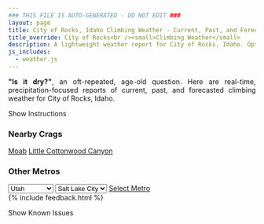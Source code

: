 ```yaml
---
### THIS FILE IS AUTO-GENERATED - DO NOT EDIT ###
layout: page
title: City of Rocks, Idaho Climbing Weather - Current, Past, and Forecasted Report
title_override: City of Rocks<br /><small>Climbing Weather</small>
description: A lightweight weather report for City of Rocks, Idaho. Optimized for slow internet connections.
js_includes:
  - weather.js
---
```


<section class="measure center lh-copy f5-ns f6 ph2 mv4" style="text-align: justify;">
<strong>"Is it dry?"</strong>, an oft-repeated, age-old question. Here are real-time,
precipitation-focused reports of current, past, and forecasted climbing weather for City of Rocks, Idaho.
</section>

<p id="settings-toggle" class="mw5 b center tc hover-light-red black-70 pointer">Show Instructions</p>
<section id="settings" class="overflow-hidden" style="display:none;">
    <div class="mv2 ph2 center">
        <div class="fn f6 tc pv2">
            <p class="measure lh-copy center"><strong>Show/hide hourly forecasts</strong> by clicking the desired day.</p>
            <hr class="mw5 p0 mv2 o-60 b0 bt b--light-red light-red bg-light-red">
            <p class="measure lh-copy center"><strong>Current and Past conditions</strong> are measured by the nearest weather station. <strong>Forecast conditions</strong> are calculated and polled separately.</p>
            <hr class="mw5 p0 mv2 o-60 b0 bt b--light-red light-red bg-light-red">
            <p class="measure lh-copy center"><strong>Having issues?</strong> Try <a id="clear-cache" class="no-underline relative fancy-link light-red hover-light-red" href="#">clearing the local cache</a>.</p>
            <hr class="mw5 p0 mv2 o-60 b0 bt b--light-red light-red bg-light-red">
            <p class="measure lh-copy center">Weather data sourced from <a class="no-underline fancy-link relative light-red" target="_blank" href="https://www.weather.gov/documentation/services-web-api">weather.gov</a>.</p>
        </div>
    </div>
</section>
<section id="weather" data-crag="city-of-rocks-idaho" class="mv4-ns mv3 ph2 center"></section>
<section id="nearby" class="tc lh-copy">
  <h3>Nearby Crags</h3>
<a class="nowrap no-underline fancy-link relative light-red mh3" href="/crags/moab-utah-weather.html">Moab</a>
<a class="nowrap no-underline fancy-link relative light-red mh3" href="/crags/little-cottonwood-canyon-utah-weather.html">Little Cottonwood Canyon</a>
</section>
<section id="nearby" class="tc lh-copy">
  <h3>Other Metros</h3>
  <select class="ma1 bg-near-white pa2" id="stateSel">
    <option value="Texas">Texas</option>
    <option value="Washington">Washington</option>
    <option value="Colorado">Colorado</option>
    <option value="Tennessee">Tennessee</option>
    <option value="Utah" selected>Utah</option>
    <option value="California">California</option>
  </select>
  <select class="ma1 bg-near-white pa2" id="citySel">
    <option value="Salt Lake City" selected>Salt Lake City</option>
  </select>
  <a id="selectMetro" class="f6 link dim ph3 pv2 ma1 dib white bg-light-red" href="/crags/salt-lake-city-utah-weather.html">Select Metro</a>
  <script>
    var states = [];
    states["Texas"] = "Austin"
    states["Washington"] = "Seattle"
    states["Colorado"] = "Denver"
    states["Tennessee"] = "Nashville"
    states["Utah"] = "Salt Lake City"
    states["California"] = "San Francisco|Los Angeles"
  </script>
</section>
{% include feedback.html %}
<p id="issues-toggle" class="mw5 b center tc hover-light-red black-70 pointer">Show Known Issues</p>
<section id="issues" class="overflow-hidden tc f6">
</section>

<script>
  var weekly_PIH_50_16 = false
  var hourly_PIH_50_16 = {"@context":["https://geojson.org/geojson-ld/geojson-context.jsonld",{"@version":"1.1","wx":"https://api.weather.gov/ontology#","geo":"http://www.opengis.net/ont/geosparql#","unit":"http://codes.wmo.int/common/unit/","@vocab":"https://api.weather.gov/ontology#"}],"type":"Feature","geometry":{"type":"Polygon","coordinates":[[[-113.9695243,42.0555073],[-113.96543340000001,42.033934800000004],[-113.93643670000002,42.036965],[-113.94052150000002,42.0585378],[-113.9695243,42.0555073]]]},"properties":{"updated":"2022-12-22T08:52:16+00:00","units":"us","forecastGenerator":"HourlyForecastGenerator","generatedAt":"2022-12-22T17:45:47+00:00","updateTime":"2022-12-22T08:52:16+00:00","validTimes":"2022-12-22T02:00:00+00:00/P7DT23H","elevation":{"unitCode":"wmoUnit:m","value":1520.952},"periods":[{"number":1,"name":"","startTime":"2022-12-22T10:00:00-07:00","endTime":"2022-12-22T11:00:00-07:00","isDaytime":true,"temperature":10,"temperatureUnit":"F","temperatureTrend":null,"windSpeed":"3 mph","windDirection":"NNE","icon":"https://api.weather.gov/icons/land/day/cold?size=small","shortForecast":"Partly Sunny","detailedForecast":""},{"number":2,"name":"","startTime":"2022-12-22T11:00:00-07:00","endTime":"2022-12-22T12:00:00-07:00","isDaytime":true,"temperature":12,"temperatureUnit":"F","temperatureTrend":null,"windSpeed":"5 mph","windDirection":"NNE","icon":"https://api.weather.gov/icons/land/day/bkn?size=small","shortForecast":"Partly Sunny","detailedForecast":""},{"number":3,"name":"","startTime":"2022-12-22T12:00:00-07:00","endTime":"2022-12-22T13:00:00-07:00","isDaytime":true,"temperature":15,"temperatureUnit":"F","temperatureTrend":null,"windSpeed":"5 mph","windDirection":"NE","icon":"https://api.weather.gov/icons/land/day/bkn?size=small","shortForecast":"Partly Sunny","detailedForecast":""},{"number":4,"name":"","startTime":"2022-12-22T13:00:00-07:00","endTime":"2022-12-22T14:00:00-07:00","isDaytime":true,"temperature":18,"temperatureUnit":"F","temperatureTrend":null,"windSpeed":"5 mph","windDirection":"ENE","icon":"https://api.weather.gov/icons/land/day/bkn?size=small","shortForecast":"Partly Sunny","detailedForecast":""},{"number":5,"name":"","startTime":"2022-12-22T14:00:00-07:00","endTime":"2022-12-22T15:00:00-07:00","isDaytime":true,"temperature":18,"temperatureUnit":"F","temperatureTrend":null,"windSpeed":"6 mph","windDirection":"NE","icon":"https://api.weather.gov/icons/land/day/bkn?size=small","shortForecast":"Partly Sunny","detailedForecast":""},{"number":6,"name":"","startTime":"2022-12-22T15:00:00-07:00","endTime":"2022-12-22T16:00:00-07:00","isDaytime":true,"temperature":20,"temperatureUnit":"F","temperatureTrend":null,"windSpeed":"6 mph","windDirection":"NE","icon":"https://api.weather.gov/icons/land/day/bkn?size=small","shortForecast":"Partly Sunny","detailedForecast":""},{"number":7,"name":"","startTime":"2022-12-22T16:00:00-07:00","endTime":"2022-12-22T17:00:00-07:00","isDaytime":true,"temperature":18,"temperatureUnit":"F","temperatureTrend":null,"windSpeed":"6 mph","windDirection":"ENE","icon":"https://api.weather.gov/icons/land/day/bkn?size=small","shortForecast":"Partly Sunny","detailedForecast":""},{"number":8,"name":"","startTime":"2022-12-22T17:00:00-07:00","endTime":"2022-12-22T18:00:00-07:00","isDaytime":true,"temperature":17,"temperatureUnit":"F","temperatureTrend":null,"windSpeed":"6 mph","windDirection":"N","icon":"https://api.weather.gov/icons/land/day/bkn?size=small","shortForecast":"Mostly Cloudy","detailedForecast":""},{"number":9,"name":"","startTime":"2022-12-22T18:00:00-07:00","endTime":"2022-12-22T19:00:00-07:00","isDaytime":false,"temperature":15,"temperatureUnit":"F","temperatureTrend":null,"windSpeed":"5 mph","windDirection":"SE","icon":"https://api.weather.gov/icons/land/night/bkn?size=small","shortForecast":"Mostly Cloudy","detailedForecast":""},{"number":10,"name":"","startTime":"2022-12-22T19:00:00-07:00","endTime":"2022-12-22T20:00:00-07:00","isDaytime":false,"temperature":14,"temperatureUnit":"F","temperatureTrend":null,"windSpeed":"6 mph","windDirection":"S","icon":"https://api.weather.gov/icons/land/night/bkn?size=small","shortForecast":"Mostly Cloudy","detailedForecast":""},{"number":11,"name":"","startTime":"2022-12-22T20:00:00-07:00","endTime":"2022-12-22T21:00:00-07:00","isDaytime":false,"temperature":14,"temperatureUnit":"F","temperatureTrend":null,"windSpeed":"6 mph","windDirection":"S","icon":"https://api.weather.gov/icons/land/night/bkn?size=small","shortForecast":"Mostly Cloudy","detailedForecast":""},{"number":12,"name":"","startTime":"2022-12-22T21:00:00-07:00","endTime":"2022-12-22T22:00:00-07:00","isDaytime":false,"temperature":15,"temperatureUnit":"F","temperatureTrend":null,"windSpeed":"6 mph","windDirection":"S","icon":"https://api.weather.gov/icons/land/night/bkn?size=small","shortForecast":"Mostly Cloudy","detailedForecast":""},{"number":13,"name":"","startTime":"2022-12-22T22:00:00-07:00","endTime":"2022-12-22T23:00:00-07:00","isDaytime":false,"temperature":16,"temperatureUnit":"F","temperatureTrend":null,"windSpeed":"6 mph","windDirection":"SSW","icon":"https://api.weather.gov/icons/land/night/ovc?size=small","shortForecast":"Cloudy","detailedForecast":""},{"number":14,"name":"","startTime":"2022-12-22T23:00:00-07:00","endTime":"2022-12-23T00:00:00-07:00","isDaytime":false,"temperature":16,"temperatureUnit":"F","temperatureTrend":null,"windSpeed":"6 mph","windDirection":"S","icon":"https://api.weather.gov/icons/land/night/snow,30?size=small","shortForecast":"Chance Snow Showers","detailedForecast":""},{"number":15,"name":"","startTime":"2022-12-23T00:00:00-07:00","endTime":"2022-12-23T01:00:00-07:00","isDaytime":false,"temperature":15,"temperatureUnit":"F","temperatureTrend":null,"windSpeed":"6 mph","windDirection":"SSW","icon":"https://api.weather.gov/icons/land/night/snow,30?size=small","shortForecast":"Chance Snow Showers","detailedForecast":""},{"number":16,"name":"","startTime":"2022-12-23T01:00:00-07:00","endTime":"2022-12-23T02:00:00-07:00","isDaytime":false,"temperature":16,"temperatureUnit":"F","temperatureTrend":null,"windSpeed":"6 mph","windDirection":"SSW","icon":"https://api.weather.gov/icons/land/night/snow?size=small","shortForecast":"Chance Snow Showers","detailedForecast":""},{"number":17,"name":"","startTime":"2022-12-23T02:00:00-07:00","endTime":"2022-12-23T03:00:00-07:00","isDaytime":false,"temperature":17,"temperatureUnit":"F","temperatureTrend":null,"windSpeed":"6 mph","windDirection":"SSW","icon":"https://api.weather.gov/icons/land/night/snow?size=small","shortForecast":"Chance Snow Showers","detailedForecast":""},{"number":18,"name":"","startTime":"2022-12-23T03:00:00-07:00","endTime":"2022-12-23T04:00:00-07:00","isDaytime":false,"temperature":17,"temperatureUnit":"F","temperatureTrend":null,"windSpeed":"6 mph","windDirection":"SSW","icon":"https://api.weather.gov/icons/land/night/snow?size=small","shortForecast":"Chance Snow Showers","detailedForecast":""},{"number":19,"name":"","startTime":"2022-12-23T04:00:00-07:00","endTime":"2022-12-23T05:00:00-07:00","isDaytime":false,"temperature":17,"temperatureUnit":"F","temperatureTrend":null,"windSpeed":"6 mph","windDirection":"SSW","icon":"https://api.weather.gov/icons/land/night/snow?size=small","shortForecast":"Chance Snow Showers","detailedForecast":""},{"number":20,"name":"","startTime":"2022-12-23T05:00:00-07:00","endTime":"2022-12-23T06:00:00-07:00","isDaytime":false,"temperature":18,"temperatureUnit":"F","temperatureTrend":null,"windSpeed":"6 mph","windDirection":"S","icon":"https://api.weather.gov/icons/land/night/snow?size=small","shortForecast":"Chance Snow Showers","detailedForecast":""},{"number":21,"name":"","startTime":"2022-12-23T06:00:00-07:00","endTime":"2022-12-23T07:00:00-07:00","isDaytime":true,"temperature":17,"temperatureUnit":"F","temperatureTrend":null,"windSpeed":"6 mph","windDirection":"S","icon":"https://api.weather.gov/icons/land/day/snow?size=small","shortForecast":"Chance Snow Showers","detailedForecast":""},{"number":22,"name":"","startTime":"2022-12-23T07:00:00-07:00","endTime":"2022-12-23T08:00:00-07:00","isDaytime":true,"temperature":17,"temperatureUnit":"F","temperatureTrend":null,"windSpeed":"6 mph","windDirection":"S","icon":"https://api.weather.gov/icons/land/day/snow?size=small","shortForecast":"Chance Snow Showers","detailedForecast":""},{"number":23,"name":"","startTime":"2022-12-23T08:00:00-07:00","endTime":"2022-12-23T09:00:00-07:00","isDaytime":true,"temperature":19,"temperatureUnit":"F","temperatureTrend":null,"windSpeed":"6 mph","windDirection":"S","icon":"https://api.weather.gov/icons/land/day/snow?size=small","shortForecast":"Chance Snow Showers","detailedForecast":""},{"number":24,"name":"","startTime":"2022-12-23T09:00:00-07:00","endTime":"2022-12-23T10:00:00-07:00","isDaytime":true,"temperature":21,"temperatureUnit":"F","temperatureTrend":null,"windSpeed":"6 mph","windDirection":"S","icon":"https://api.weather.gov/icons/land/day/snow?size=small","shortForecast":"Chance Snow Showers","detailedForecast":""},{"number":25,"name":"","startTime":"2022-12-23T10:00:00-07:00","endTime":"2022-12-23T11:00:00-07:00","isDaytime":true,"temperature":25,"temperatureUnit":"F","temperatureTrend":null,"windSpeed":"7 mph","windDirection":"S","icon":"https://api.weather.gov/icons/land/day/snow?size=small","shortForecast":"Chance Snow Showers","detailedForecast":""},{"number":26,"name":"","startTime":"2022-12-23T11:00:00-07:00","endTime":"2022-12-23T12:00:00-07:00","isDaytime":true,"temperature":29,"temperatureUnit":"F","temperatureTrend":null,"windSpeed":"7 mph","windDirection":"S","icon":"https://api.weather.gov/icons/land/day/snow?size=small","shortForecast":"Chance Snow Showers","detailedForecast":""},{"number":27,"name":"","startTime":"2022-12-23T12:00:00-07:00","endTime":"2022-12-23T13:00:00-07:00","isDaytime":true,"temperature":32,"temperatureUnit":"F","temperatureTrend":null,"windSpeed":"7 mph","windDirection":"S","icon":"https://api.weather.gov/icons/land/day/snow?size=small","shortForecast":"Chance Snow Showers","detailedForecast":""},{"number":28,"name":"","startTime":"2022-12-23T13:00:00-07:00","endTime":"2022-12-23T14:00:00-07:00","isDaytime":true,"temperature":35,"temperatureUnit":"F","temperatureTrend":null,"windSpeed":"7 mph","windDirection":"S","icon":"https://api.weather.gov/icons/land/day/snow?size=small","shortForecast":"Chance Snow Showers","detailedForecast":""},{"number":29,"name":"","startTime":"2022-12-23T14:00:00-07:00","endTime":"2022-12-23T15:00:00-07:00","isDaytime":true,"temperature":36,"temperatureUnit":"F","temperatureTrend":null,"windSpeed":"7 mph","windDirection":"SSW","icon":"https://api.weather.gov/icons/land/day/snow?size=small","shortForecast":"Chance Snow Showers","detailedForecast":""},{"number":30,"name":"","startTime":"2022-12-23T15:00:00-07:00","endTime":"2022-12-23T16:00:00-07:00","isDaytime":true,"temperature":36,"temperatureUnit":"F","temperatureTrend":null,"windSpeed":"7 mph","windDirection":"SSW","icon":"https://api.weather.gov/icons/land/day/snow?size=small","shortForecast":"Chance Snow Showers","detailedForecast":""},{"number":31,"name":"","startTime":"2022-12-23T16:00:00-07:00","endTime":"2022-12-23T17:00:00-07:00","isDaytime":true,"temperature":35,"temperatureUnit":"F","temperatureTrend":null,"windSpeed":"7 mph","windDirection":"SSW","icon":"https://api.weather.gov/icons/land/day/snow?size=small","shortForecast":"Chance Snow Showers","detailedForecast":""},{"number":32,"name":"","startTime":"2022-12-23T17:00:00-07:00","endTime":"2022-12-23T18:00:00-07:00","isDaytime":true,"temperature":34,"temperatureUnit":"F","temperatureTrend":null,"windSpeed":"7 mph","windDirection":"SSW","icon":"https://api.weather.gov/icons/land/day/snow?size=small","shortForecast":"Slight Chance Snow Showers","detailedForecast":""},{"number":33,"name":"","startTime":"2022-12-23T18:00:00-07:00","endTime":"2022-12-23T19:00:00-07:00","isDaytime":false,"temperature":33,"temperatureUnit":"F","temperatureTrend":null,"windSpeed":"7 mph","windDirection":"SSW","icon":"https://api.weather.gov/icons/land/night/snow?size=small","shortForecast":"Slight Chance Snow Showers","detailedForecast":""},{"number":34,"name":"","startTime":"2022-12-23T19:00:00-07:00","endTime":"2022-12-23T20:00:00-07:00","isDaytime":false,"temperature":32,"temperatureUnit":"F","temperatureTrend":null,"windSpeed":"7 mph","windDirection":"SSW","icon":"https://api.weather.gov/icons/land/night/snow?size=small","shortForecast":"Slight Chance Snow Showers","detailedForecast":""},{"number":35,"name":"","startTime":"2022-12-23T20:00:00-07:00","endTime":"2022-12-23T21:00:00-07:00","isDaytime":false,"temperature":31,"temperatureUnit":"F","temperatureTrend":null,"windSpeed":"6 mph","windDirection":"SSW","icon":"https://api.weather.gov/icons/land/night/snow?size=small","shortForecast":"Slight Chance Snow Showers","detailedForecast":""},{"number":36,"name":"","startTime":"2022-12-23T21:00:00-07:00","endTime":"2022-12-23T22:00:00-07:00","isDaytime":false,"temperature":30,"temperatureUnit":"F","temperatureTrend":null,"windSpeed":"6 mph","windDirection":"SSW","icon":"https://api.weather.gov/icons/land/night/snow?size=small","shortForecast":"Slight Chance Snow Showers","detailedForecast":""},{"number":37,"name":"","startTime":"2022-12-23T22:00:00-07:00","endTime":"2022-12-23T23:00:00-07:00","isDaytime":false,"temperature":30,"temperatureUnit":"F","temperatureTrend":null,"windSpeed":"6 mph","windDirection":"SSW","icon":"https://api.weather.gov/icons/land/night/snow?size=small","shortForecast":"Slight Chance Snow Showers","detailedForecast":""},{"number":38,"name":"","startTime":"2022-12-23T23:00:00-07:00","endTime":"2022-12-24T00:00:00-07:00","isDaytime":false,"temperature":30,"temperatureUnit":"F","temperatureTrend":null,"windSpeed":"6 mph","windDirection":"SW","icon":"https://api.weather.gov/icons/land/night/ovc?size=small","shortForecast":"Cloudy","detailedForecast":""},{"number":39,"name":"","startTime":"2022-12-24T00:00:00-07:00","endTime":"2022-12-24T01:00:00-07:00","isDaytime":false,"temperature":30,"temperatureUnit":"F","temperatureTrend":null,"windSpeed":"6 mph","windDirection":"SW","icon":"https://api.weather.gov/icons/land/night/ovc?size=small","shortForecast":"Cloudy","detailedForecast":""},{"number":40,"name":"","startTime":"2022-12-24T01:00:00-07:00","endTime":"2022-12-24T02:00:00-07:00","isDaytime":false,"temperature":30,"temperatureUnit":"F","temperatureTrend":null,"windSpeed":"6 mph","windDirection":"SW","icon":"https://api.weather.gov/icons/land/night/ovc?size=small","shortForecast":"Cloudy","detailedForecast":""},{"number":41,"name":"","startTime":"2022-12-24T02:00:00-07:00","endTime":"2022-12-24T03:00:00-07:00","isDaytime":false,"temperature":30,"temperatureUnit":"F","temperatureTrend":null,"windSpeed":"6 mph","windDirection":"SW","icon":"https://api.weather.gov/icons/land/night/bkn?size=small","shortForecast":"Mostly Cloudy","detailedForecast":""},{"number":42,"name":"","startTime":"2022-12-24T03:00:00-07:00","endTime":"2022-12-24T04:00:00-07:00","isDaytime":false,"temperature":30,"temperatureUnit":"F","temperatureTrend":null,"windSpeed":"6 mph","windDirection":"SW","icon":"https://api.weather.gov/icons/land/night/bkn?size=small","shortForecast":"Mostly Cloudy","detailedForecast":""},{"number":43,"name":"","startTime":"2022-12-24T04:00:00-07:00","endTime":"2022-12-24T05:00:00-07:00","isDaytime":false,"temperature":30,"temperatureUnit":"F","temperatureTrend":null,"windSpeed":"6 mph","windDirection":"SW","icon":"https://api.weather.gov/icons/land/night/bkn?size=small","shortForecast":"Mostly Cloudy","detailedForecast":""},{"number":44,"name":"","startTime":"2022-12-24T05:00:00-07:00","endTime":"2022-12-24T06:00:00-07:00","isDaytime":false,"temperature":30,"temperatureUnit":"F","temperatureTrend":null,"windSpeed":"5 mph","windDirection":"SW","icon":"https://api.weather.gov/icons/land/night/bkn?size=small","shortForecast":"Mostly Cloudy","detailedForecast":""},{"number":45,"name":"","startTime":"2022-12-24T06:00:00-07:00","endTime":"2022-12-24T07:00:00-07:00","isDaytime":true,"temperature":29,"temperatureUnit":"F","temperatureTrend":null,"windSpeed":"5 mph","windDirection":"SW","icon":"https://api.weather.gov/icons/land/day/bkn?size=small","shortForecast":"Mostly Cloudy","detailedForecast":""},{"number":46,"name":"","startTime":"2022-12-24T07:00:00-07:00","endTime":"2022-12-24T08:00:00-07:00","isDaytime":true,"temperature":29,"temperatureUnit":"F","temperatureTrend":null,"windSpeed":"5 mph","windDirection":"SW","icon":"https://api.weather.gov/icons/land/day/bkn?size=small","shortForecast":"Mostly Cloudy","detailedForecast":""},{"number":47,"name":"","startTime":"2022-12-24T08:00:00-07:00","endTime":"2022-12-24T09:00:00-07:00","isDaytime":true,"temperature":29,"temperatureUnit":"F","temperatureTrend":null,"windSpeed":"5 mph","windDirection":"SW","icon":"https://api.weather.gov/icons/land/day/bkn?size=small","shortForecast":"Mostly Cloudy","detailedForecast":""},{"number":48,"name":"","startTime":"2022-12-24T09:00:00-07:00","endTime":"2022-12-24T10:00:00-07:00","isDaytime":true,"temperature":31,"temperatureUnit":"F","temperatureTrend":null,"windSpeed":"5 mph","windDirection":"SW","icon":"https://api.weather.gov/icons/land/day/bkn?size=small","shortForecast":"Mostly Cloudy","detailedForecast":""},{"number":49,"name":"","startTime":"2022-12-24T10:00:00-07:00","endTime":"2022-12-24T11:00:00-07:00","isDaytime":true,"temperature":34,"temperatureUnit":"F","temperatureTrend":null,"windSpeed":"5 mph","windDirection":"SW","icon":"https://api.weather.gov/icons/land/day/bkn?size=small","shortForecast":"Mostly Cloudy","detailedForecast":""},{"number":50,"name":"","startTime":"2022-12-24T11:00:00-07:00","endTime":"2022-12-24T12:00:00-07:00","isDaytime":true,"temperature":37,"temperatureUnit":"F","temperatureTrend":null,"windSpeed":"6 mph","windDirection":"SSW","icon":"https://api.weather.gov/icons/land/day/bkn?size=small","shortForecast":"Mostly Cloudy","detailedForecast":""},{"number":51,"name":"","startTime":"2022-12-24T12:00:00-07:00","endTime":"2022-12-24T13:00:00-07:00","isDaytime":true,"temperature":39,"temperatureUnit":"F","temperatureTrend":null,"windSpeed":"6 mph","windDirection":"SSW","icon":"https://api.weather.gov/icons/land/day/bkn?size=small","shortForecast":"Mostly Cloudy","detailedForecast":""},{"number":52,"name":"","startTime":"2022-12-24T13:00:00-07:00","endTime":"2022-12-24T14:00:00-07:00","isDaytime":true,"temperature":40,"temperatureUnit":"F","temperatureTrend":null,"windSpeed":"6 mph","windDirection":"SSW","icon":"https://api.weather.gov/icons/land/day/bkn?size=small","shortForecast":"Mostly Cloudy","detailedForecast":""},{"number":53,"name":"","startTime":"2022-12-24T14:00:00-07:00","endTime":"2022-12-24T15:00:00-07:00","isDaytime":true,"temperature":40,"temperatureUnit":"F","temperatureTrend":null,"windSpeed":"7 mph","windDirection":"WSW","icon":"https://api.weather.gov/icons/land/day/bkn?size=small","shortForecast":"Mostly Cloudy","detailedForecast":""},{"number":54,"name":"","startTime":"2022-12-24T15:00:00-07:00","endTime":"2022-12-24T16:00:00-07:00","isDaytime":true,"temperature":40,"temperatureUnit":"F","temperatureTrend":null,"windSpeed":"7 mph","windDirection":"WSW","icon":"https://api.weather.gov/icons/land/day/bkn?size=small","shortForecast":"Mostly Cloudy","detailedForecast":""},{"number":55,"name":"","startTime":"2022-12-24T16:00:00-07:00","endTime":"2022-12-24T17:00:00-07:00","isDaytime":true,"temperature":39,"temperatureUnit":"F","temperatureTrend":null,"windSpeed":"7 mph","windDirection":"WSW","icon":"https://api.weather.gov/icons/land/day/bkn?size=small","shortForecast":"Mostly Cloudy","detailedForecast":""},{"number":56,"name":"","startTime":"2022-12-24T17:00:00-07:00","endTime":"2022-12-24T18:00:00-07:00","isDaytime":true,"temperature":37,"temperatureUnit":"F","temperatureTrend":null,"windSpeed":"6 mph","windDirection":"SSW","icon":"https://api.weather.gov/icons/land/day/bkn?size=small","shortForecast":"Mostly Cloudy","detailedForecast":""},{"number":57,"name":"","startTime":"2022-12-24T18:00:00-07:00","endTime":"2022-12-24T19:00:00-07:00","isDaytime":false,"temperature":35,"temperatureUnit":"F","temperatureTrend":null,"windSpeed":"6 mph","windDirection":"SSW","icon":"https://api.weather.gov/icons/land/night/bkn?size=small","shortForecast":"Mostly Cloudy","detailedForecast":""},{"number":58,"name":"","startTime":"2022-12-24T19:00:00-07:00","endTime":"2022-12-24T20:00:00-07:00","isDaytime":false,"temperature":34,"temperatureUnit":"F","temperatureTrend":null,"windSpeed":"6 mph","windDirection":"SSW","icon":"https://api.weather.gov/icons/land/night/bkn?size=small","shortForecast":"Mostly Cloudy","detailedForecast":""},{"number":59,"name":"","startTime":"2022-12-24T20:00:00-07:00","endTime":"2022-12-24T21:00:00-07:00","isDaytime":false,"temperature":32,"temperatureUnit":"F","temperatureTrend":null,"windSpeed":"6 mph","windDirection":"S","icon":"https://api.weather.gov/icons/land/night/bkn?size=small","shortForecast":"Mostly Cloudy","detailedForecast":""},{"number":60,"name":"","startTime":"2022-12-24T21:00:00-07:00","endTime":"2022-12-24T22:00:00-07:00","isDaytime":false,"temperature":31,"temperatureUnit":"F","temperatureTrend":null,"windSpeed":"6 mph","windDirection":"S","icon":"https://api.weather.gov/icons/land/night/bkn?size=small","shortForecast":"Mostly Cloudy","detailedForecast":""},{"number":61,"name":"","startTime":"2022-12-24T22:00:00-07:00","endTime":"2022-12-24T23:00:00-07:00","isDaytime":false,"temperature":30,"temperatureUnit":"F","temperatureTrend":null,"windSpeed":"6 mph","windDirection":"S","icon":"https://api.weather.gov/icons/land/night/bkn?size=small","shortForecast":"Mostly Cloudy","detailedForecast":""},{"number":62,"name":"","startTime":"2022-12-24T23:00:00-07:00","endTime":"2022-12-25T00:00:00-07:00","isDaytime":false,"temperature":30,"temperatureUnit":"F","temperatureTrend":null,"windSpeed":"6 mph","windDirection":"SSW","icon":"https://api.weather.gov/icons/land/night/bkn?size=small","shortForecast":"Mostly Cloudy","detailedForecast":""},{"number":63,"name":"","startTime":"2022-12-25T00:00:00-07:00","endTime":"2022-12-25T01:00:00-07:00","isDaytime":false,"temperature":30,"temperatureUnit":"F","temperatureTrend":null,"windSpeed":"6 mph","windDirection":"SSW","icon":"https://api.weather.gov/icons/land/night/bkn?size=small","shortForecast":"Mostly Cloudy","detailedForecast":""},{"number":64,"name":"","startTime":"2022-12-25T01:00:00-07:00","endTime":"2022-12-25T02:00:00-07:00","isDaytime":false,"temperature":30,"temperatureUnit":"F","temperatureTrend":null,"windSpeed":"6 mph","windDirection":"SSW","icon":"https://api.weather.gov/icons/land/night/bkn?size=small","shortForecast":"Mostly Cloudy","detailedForecast":""},{"number":65,"name":"","startTime":"2022-12-25T02:00:00-07:00","endTime":"2022-12-25T03:00:00-07:00","isDaytime":false,"temperature":30,"temperatureUnit":"F","temperatureTrend":null,"windSpeed":"6 mph","windDirection":"SSW","icon":"https://api.weather.gov/icons/land/night/bkn?size=small","shortForecast":"Mostly Cloudy","detailedForecast":""},{"number":66,"name":"","startTime":"2022-12-25T03:00:00-07:00","endTime":"2022-12-25T04:00:00-07:00","isDaytime":false,"temperature":30,"temperatureUnit":"F","temperatureTrend":null,"windSpeed":"6 mph","windDirection":"SSW","icon":"https://api.weather.gov/icons/land/night/bkn?size=small","shortForecast":"Mostly Cloudy","detailedForecast":""},{"number":67,"name":"","startTime":"2022-12-25T04:00:00-07:00","endTime":"2022-12-25T05:00:00-07:00","isDaytime":false,"temperature":29,"temperatureUnit":"F","temperatureTrend":null,"windSpeed":"6 mph","windDirection":"SSW","icon":"https://api.weather.gov/icons/land/night/bkn?size=small","shortForecast":"Mostly Cloudy","detailedForecast":""},{"number":68,"name":"","startTime":"2022-12-25T05:00:00-07:00","endTime":"2022-12-25T06:00:00-07:00","isDaytime":false,"temperature":29,"temperatureUnit":"F","temperatureTrend":null,"windSpeed":"6 mph","windDirection":"SSW","icon":"https://api.weather.gov/icons/land/night/bkn?size=small","shortForecast":"Mostly Cloudy","detailedForecast":""},{"number":69,"name":"","startTime":"2022-12-25T06:00:00-07:00","endTime":"2022-12-25T07:00:00-07:00","isDaytime":true,"temperature":29,"temperatureUnit":"F","temperatureTrend":null,"windSpeed":"6 mph","windDirection":"SSW","icon":"https://api.weather.gov/icons/land/day/bkn?size=small","shortForecast":"Mostly Cloudy","detailedForecast":""},{"number":70,"name":"","startTime":"2022-12-25T07:00:00-07:00","endTime":"2022-12-25T08:00:00-07:00","isDaytime":true,"temperature":29,"temperatureUnit":"F","temperatureTrend":null,"windSpeed":"6 mph","windDirection":"SSW","icon":"https://api.weather.gov/icons/land/day/bkn?size=small","shortForecast":"Mostly Cloudy","detailedForecast":""},{"number":71,"name":"","startTime":"2022-12-25T08:00:00-07:00","endTime":"2022-12-25T09:00:00-07:00","isDaytime":true,"temperature":30,"temperatureUnit":"F","temperatureTrend":null,"windSpeed":"6 mph","windDirection":"S","icon":"https://api.weather.gov/icons/land/day/bkn?size=small","shortForecast":"Mostly Cloudy","detailedForecast":""},{"number":72,"name":"","startTime":"2022-12-25T09:00:00-07:00","endTime":"2022-12-25T10:00:00-07:00","isDaytime":true,"temperature":32,"temperatureUnit":"F","temperatureTrend":null,"windSpeed":"6 mph","windDirection":"S","icon":"https://api.weather.gov/icons/land/day/bkn?size=small","shortForecast":"Mostly Cloudy","detailedForecast":""},{"number":73,"name":"","startTime":"2022-12-25T10:00:00-07:00","endTime":"2022-12-25T11:00:00-07:00","isDaytime":true,"temperature":35,"temperatureUnit":"F","temperatureTrend":null,"windSpeed":"6 mph","windDirection":"S","icon":"https://api.weather.gov/icons/land/day/bkn?size=small","shortForecast":"Mostly Cloudy","detailedForecast":""},{"number":74,"name":"","startTime":"2022-12-25T11:00:00-07:00","endTime":"2022-12-25T12:00:00-07:00","isDaytime":true,"temperature":37,"temperatureUnit":"F","temperatureTrend":null,"windSpeed":"7 mph","windDirection":"SSW","icon":"https://api.weather.gov/icons/land/day/bkn?size=small","shortForecast":"Mostly Cloudy","detailedForecast":""},{"number":75,"name":"","startTime":"2022-12-25T12:00:00-07:00","endTime":"2022-12-25T13:00:00-07:00","isDaytime":true,"temperature":39,"temperatureUnit":"F","temperatureTrend":null,"windSpeed":"7 mph","windDirection":"SSW","icon":"https://api.weather.gov/icons/land/day/bkn?size=small","shortForecast":"Mostly Cloudy","detailedForecast":""},{"number":76,"name":"","startTime":"2022-12-25T13:00:00-07:00","endTime":"2022-12-25T14:00:00-07:00","isDaytime":true,"temperature":41,"temperatureUnit":"F","temperatureTrend":null,"windSpeed":"7 mph","windDirection":"SSW","icon":"https://api.weather.gov/icons/land/day/bkn?size=small","shortForecast":"Mostly Cloudy","detailedForecast":""},{"number":77,"name":"","startTime":"2022-12-25T14:00:00-07:00","endTime":"2022-12-25T15:00:00-07:00","isDaytime":true,"temperature":41,"temperatureUnit":"F","temperatureTrend":null,"windSpeed":"8 mph","windDirection":"SSW","icon":"https://api.weather.gov/icons/land/day/bkn?size=small","shortForecast":"Mostly Cloudy","detailedForecast":""},{"number":78,"name":"","startTime":"2022-12-25T15:00:00-07:00","endTime":"2022-12-25T16:00:00-07:00","isDaytime":true,"temperature":41,"temperatureUnit":"F","temperatureTrend":null,"windSpeed":"8 mph","windDirection":"SSW","icon":"https://api.weather.gov/icons/land/day/bkn?size=small","shortForecast":"Mostly Cloudy","detailedForecast":""},{"number":79,"name":"","startTime":"2022-12-25T16:00:00-07:00","endTime":"2022-12-25T17:00:00-07:00","isDaytime":true,"temperature":40,"temperatureUnit":"F","temperatureTrend":null,"windSpeed":"8 mph","windDirection":"SSW","icon":"https://api.weather.gov/icons/land/day/bkn?size=small","shortForecast":"Mostly Cloudy","detailedForecast":""},{"number":80,"name":"","startTime":"2022-12-25T17:00:00-07:00","endTime":"2022-12-25T18:00:00-07:00","isDaytime":true,"temperature":39,"temperatureUnit":"F","temperatureTrend":null,"windSpeed":"7 mph","windDirection":"S","icon":"https://api.weather.gov/icons/land/day/bkn?size=small","shortForecast":"Mostly Cloudy","detailedForecast":""},{"number":81,"name":"","startTime":"2022-12-25T18:00:00-07:00","endTime":"2022-12-25T19:00:00-07:00","isDaytime":false,"temperature":37,"temperatureUnit":"F","temperatureTrend":null,"windSpeed":"7 mph","windDirection":"S","icon":"https://api.weather.gov/icons/land/night/bkn?size=small","shortForecast":"Mostly Cloudy","detailedForecast":""},{"number":82,"name":"","startTime":"2022-12-25T19:00:00-07:00","endTime":"2022-12-25T20:00:00-07:00","isDaytime":false,"temperature":36,"temperatureUnit":"F","temperatureTrend":null,"windSpeed":"7 mph","windDirection":"S","icon":"https://api.weather.gov/icons/land/night/bkn?size=small","shortForecast":"Mostly Cloudy","detailedForecast":""},{"number":83,"name":"","startTime":"2022-12-25T20:00:00-07:00","endTime":"2022-12-25T21:00:00-07:00","isDaytime":false,"temperature":34,"temperatureUnit":"F","temperatureTrend":null,"windSpeed":"6 mph","windDirection":"S","icon":"https://api.weather.gov/icons/land/night/bkn?size=small","shortForecast":"Mostly Cloudy","detailedForecast":""},{"number":84,"name":"","startTime":"2022-12-25T21:00:00-07:00","endTime":"2022-12-25T22:00:00-07:00","isDaytime":false,"temperature":34,"temperatureUnit":"F","temperatureTrend":null,"windSpeed":"6 mph","windDirection":"S","icon":"https://api.weather.gov/icons/land/night/bkn?size=small","shortForecast":"Mostly Cloudy","detailedForecast":""},{"number":85,"name":"","startTime":"2022-12-25T22:00:00-07:00","endTime":"2022-12-25T23:00:00-07:00","isDaytime":false,"temperature":33,"temperatureUnit":"F","temperatureTrend":null,"windSpeed":"6 mph","windDirection":"S","icon":"https://api.weather.gov/icons/land/night/bkn?size=small","shortForecast":"Mostly Cloudy","detailedForecast":""},{"number":86,"name":"","startTime":"2022-12-25T23:00:00-07:00","endTime":"2022-12-26T00:00:00-07:00","isDaytime":false,"temperature":33,"temperatureUnit":"F","temperatureTrend":null,"windSpeed":"6 mph","windDirection":"S","icon":"https://api.weather.gov/icons/land/night/bkn?size=small","shortForecast":"Mostly Cloudy","detailedForecast":""},{"number":87,"name":"","startTime":"2022-12-26T00:00:00-07:00","endTime":"2022-12-26T01:00:00-07:00","isDaytime":false,"temperature":32,"temperatureUnit":"F","temperatureTrend":null,"windSpeed":"6 mph","windDirection":"S","icon":"https://api.weather.gov/icons/land/night/bkn?size=small","shortForecast":"Mostly Cloudy","detailedForecast":""},{"number":88,"name":"","startTime":"2022-12-26T01:00:00-07:00","endTime":"2022-12-26T02:00:00-07:00","isDaytime":false,"temperature":31,"temperatureUnit":"F","temperatureTrend":null,"windSpeed":"6 mph","windDirection":"S","icon":"https://api.weather.gov/icons/land/night/bkn?size=small","shortForecast":"Mostly Cloudy","detailedForecast":""},{"number":89,"name":"","startTime":"2022-12-26T02:00:00-07:00","endTime":"2022-12-26T03:00:00-07:00","isDaytime":false,"temperature":31,"temperatureUnit":"F","temperatureTrend":null,"windSpeed":"7 mph","windDirection":"S","icon":"https://api.weather.gov/icons/land/night/bkn?size=small","shortForecast":"Mostly Cloudy","detailedForecast":""},{"number":90,"name":"","startTime":"2022-12-26T03:00:00-07:00","endTime":"2022-12-26T04:00:00-07:00","isDaytime":false,"temperature":30,"temperatureUnit":"F","temperatureTrend":null,"windSpeed":"7 mph","windDirection":"S","icon":"https://api.weather.gov/icons/land/night/bkn?size=small","shortForecast":"Mostly Cloudy","detailedForecast":""},{"number":91,"name":"","startTime":"2022-12-26T04:00:00-07:00","endTime":"2022-12-26T05:00:00-07:00","isDaytime":false,"temperature":30,"temperatureUnit":"F","temperatureTrend":null,"windSpeed":"7 mph","windDirection":"S","icon":"https://api.weather.gov/icons/land/night/bkn?size=small","shortForecast":"Mostly Cloudy","detailedForecast":""},{"number":92,"name":"","startTime":"2022-12-26T05:00:00-07:00","endTime":"2022-12-26T06:00:00-07:00","isDaytime":false,"temperature":30,"temperatureUnit":"F","temperatureTrend":null,"windSpeed":"7 mph","windDirection":"S","icon":"https://api.weather.gov/icons/land/night/bkn?size=small","shortForecast":"Mostly Cloudy","detailedForecast":""},{"number":93,"name":"","startTime":"2022-12-26T06:00:00-07:00","endTime":"2022-12-26T07:00:00-07:00","isDaytime":true,"temperature":29,"temperatureUnit":"F","temperatureTrend":null,"windSpeed":"7 mph","windDirection":"S","icon":"https://api.weather.gov/icons/land/day/bkn?size=small","shortForecast":"Mostly Cloudy","detailedForecast":""},{"number":94,"name":"","startTime":"2022-12-26T07:00:00-07:00","endTime":"2022-12-26T08:00:00-07:00","isDaytime":true,"temperature":29,"temperatureUnit":"F","temperatureTrend":null,"windSpeed":"7 mph","windDirection":"S","icon":"https://api.weather.gov/icons/land/day/bkn?size=small","shortForecast":"Mostly Cloudy","detailedForecast":""},{"number":95,"name":"","startTime":"2022-12-26T08:00:00-07:00","endTime":"2022-12-26T09:00:00-07:00","isDaytime":true,"temperature":29,"temperatureUnit":"F","temperatureTrend":null,"windSpeed":"8 mph","windDirection":"S","icon":"https://api.weather.gov/icons/land/day/bkn?size=small","shortForecast":"Mostly Cloudy","detailedForecast":""},{"number":96,"name":"","startTime":"2022-12-26T09:00:00-07:00","endTime":"2022-12-26T10:00:00-07:00","isDaytime":true,"temperature":31,"temperatureUnit":"F","temperatureTrend":null,"windSpeed":"8 mph","windDirection":"S","icon":"https://api.weather.gov/icons/land/day/bkn?size=small","shortForecast":"Mostly Cloudy","detailedForecast":""},{"number":97,"name":"","startTime":"2022-12-26T10:00:00-07:00","endTime":"2022-12-26T11:00:00-07:00","isDaytime":true,"temperature":34,"temperatureUnit":"F","temperatureTrend":null,"windSpeed":"8 mph","windDirection":"S","icon":"https://api.weather.gov/icons/land/day/bkn?size=small","shortForecast":"Mostly Cloudy","detailedForecast":""},{"number":98,"name":"","startTime":"2022-12-26T11:00:00-07:00","endTime":"2022-12-26T12:00:00-07:00","isDaytime":true,"temperature":37,"temperatureUnit":"F","temperatureTrend":null,"windSpeed":"9 mph","windDirection":"S","icon":"https://api.weather.gov/icons/land/day/bkn?size=small","shortForecast":"Mostly Cloudy","detailedForecast":""},{"number":99,"name":"","startTime":"2022-12-26T12:00:00-07:00","endTime":"2022-12-26T13:00:00-07:00","isDaytime":true,"temperature":40,"temperatureUnit":"F","temperatureTrend":null,"windSpeed":"9 mph","windDirection":"S","icon":"https://api.weather.gov/icons/land/day/bkn?size=small","shortForecast":"Mostly Cloudy","detailedForecast":""},{"number":100,"name":"","startTime":"2022-12-26T13:00:00-07:00","endTime":"2022-12-26T14:00:00-07:00","isDaytime":true,"temperature":42,"temperatureUnit":"F","temperatureTrend":null,"windSpeed":"9 mph","windDirection":"S","icon":"https://api.weather.gov/icons/land/day/bkn?size=small","shortForecast":"Mostly Cloudy","detailedForecast":""},{"number":101,"name":"","startTime":"2022-12-26T14:00:00-07:00","endTime":"2022-12-26T15:00:00-07:00","isDaytime":true,"temperature":43,"temperatureUnit":"F","temperatureTrend":null,"windSpeed":"10 mph","windDirection":"S","icon":"https://api.weather.gov/icons/land/day/bkn?size=small","shortForecast":"Mostly Cloudy","detailedForecast":""},{"number":102,"name":"","startTime":"2022-12-26T15:00:00-07:00","endTime":"2022-12-26T16:00:00-07:00","isDaytime":true,"temperature":42,"temperatureUnit":"F","temperatureTrend":null,"windSpeed":"10 mph","windDirection":"S","icon":"https://api.weather.gov/icons/land/day/bkn?size=small","shortForecast":"Mostly Cloudy","detailedForecast":""},{"number":103,"name":"","startTime":"2022-12-26T16:00:00-07:00","endTime":"2022-12-26T17:00:00-07:00","isDaytime":true,"temperature":41,"temperatureUnit":"F","temperatureTrend":null,"windSpeed":"10 mph","windDirection":"S","icon":"https://api.weather.gov/icons/land/day/bkn?size=small","shortForecast":"Mostly Cloudy","detailedForecast":""},{"number":104,"name":"","startTime":"2022-12-26T17:00:00-07:00","endTime":"2022-12-26T18:00:00-07:00","isDaytime":true,"temperature":39,"temperatureUnit":"F","temperatureTrend":null,"windSpeed":"9 mph","windDirection":"S","icon":"https://api.weather.gov/icons/land/day/bkn?size=small","shortForecast":"Partly Sunny","detailedForecast":""},{"number":105,"name":"","startTime":"2022-12-26T18:00:00-07:00","endTime":"2022-12-26T19:00:00-07:00","isDaytime":false,"temperature":37,"temperatureUnit":"F","temperatureTrend":null,"windSpeed":"9 mph","windDirection":"S","icon":"https://api.weather.gov/icons/land/night/bkn?size=small","shortForecast":"Mostly Cloudy","detailedForecast":""},{"number":106,"name":"","startTime":"2022-12-26T19:00:00-07:00","endTime":"2022-12-26T20:00:00-07:00","isDaytime":false,"temperature":36,"temperatureUnit":"F","temperatureTrend":null,"windSpeed":"9 mph","windDirection":"S","icon":"https://api.weather.gov/icons/land/night/bkn?size=small","shortForecast":"Mostly Cloudy","detailedForecast":""},{"number":107,"name":"","startTime":"2022-12-26T20:00:00-07:00","endTime":"2022-12-26T21:00:00-07:00","isDaytime":false,"temperature":35,"temperatureUnit":"F","temperatureTrend":null,"windSpeed":"10 mph","windDirection":"SSE","icon":"https://api.weather.gov/icons/land/night/bkn?size=small","shortForecast":"Mostly Cloudy","detailedForecast":""},{"number":108,"name":"","startTime":"2022-12-26T21:00:00-07:00","endTime":"2022-12-26T22:00:00-07:00","isDaytime":false,"temperature":34,"temperatureUnit":"F","temperatureTrend":null,"windSpeed":"10 mph","windDirection":"SSE","icon":"https://api.weather.gov/icons/land/night/bkn?size=small","shortForecast":"Mostly Cloudy","detailedForecast":""},{"number":109,"name":"","startTime":"2022-12-26T22:00:00-07:00","endTime":"2022-12-26T23:00:00-07:00","isDaytime":false,"temperature":34,"temperatureUnit":"F","temperatureTrend":null,"windSpeed":"10 mph","windDirection":"SSE","icon":"https://api.weather.gov/icons/land/night/bkn?size=small","shortForecast":"Mostly Cloudy","detailedForecast":""},{"number":110,"name":"","startTime":"2022-12-26T23:00:00-07:00","endTime":"2022-12-27T00:00:00-07:00","isDaytime":false,"temperature":33,"temperatureUnit":"F","temperatureTrend":null,"windSpeed":"10 mph","windDirection":"S","icon":"https://api.weather.gov/icons/land/night/snow?size=small","shortForecast":"Slight Chance Rain And Snow","detailedForecast":""},{"number":111,"name":"","startTime":"2022-12-27T00:00:00-07:00","endTime":"2022-12-27T01:00:00-07:00","isDaytime":false,"temperature":33,"temperatureUnit":"F","temperatureTrend":null,"windSpeed":"10 mph","windDirection":"S","icon":"https://api.weather.gov/icons/land/night/snow?size=small","shortForecast":"Slight Chance Rain And Snow","detailedForecast":""},{"number":112,"name":"","startTime":"2022-12-27T01:00:00-07:00","endTime":"2022-12-27T02:00:00-07:00","isDaytime":false,"temperature":33,"temperatureUnit":"F","temperatureTrend":null,"windSpeed":"10 mph","windDirection":"S","icon":"https://api.weather.gov/icons/land/night/snow?size=small","shortForecast":"Slight Chance Rain And Snow","detailedForecast":""},{"number":113,"name":"","startTime":"2022-12-27T02:00:00-07:00","endTime":"2022-12-27T03:00:00-07:00","isDaytime":false,"temperature":32,"temperatureUnit":"F","temperatureTrend":null,"windSpeed":"12 mph","windDirection":"S","icon":"https://api.weather.gov/icons/land/night/snow?size=small","shortForecast":"Slight Chance Rain And Snow","detailedForecast":""},{"number":114,"name":"","startTime":"2022-12-27T03:00:00-07:00","endTime":"2022-12-27T04:00:00-07:00","isDaytime":false,"temperature":32,"temperatureUnit":"F","temperatureTrend":null,"windSpeed":"12 mph","windDirection":"S","icon":"https://api.weather.gov/icons/land/night/snow?size=small","shortForecast":"Slight Chance Rain And Snow","detailedForecast":""},{"number":115,"name":"","startTime":"2022-12-27T04:00:00-07:00","endTime":"2022-12-27T05:00:00-07:00","isDaytime":false,"temperature":31,"temperatureUnit":"F","temperatureTrend":null,"windSpeed":"12 mph","windDirection":"S","icon":"https://api.weather.gov/icons/land/night/snow?size=small","shortForecast":"Slight Chance Rain And Snow","detailedForecast":""},{"number":116,"name":"","startTime":"2022-12-27T05:00:00-07:00","endTime":"2022-12-27T06:00:00-07:00","isDaytime":false,"temperature":31,"temperatureUnit":"F","temperatureTrend":null,"windSpeed":"12 mph","windDirection":"S","icon":"https://api.weather.gov/icons/land/night/snow?size=small","shortForecast":"Chance Light Snow","detailedForecast":""},{"number":117,"name":"","startTime":"2022-12-27T06:00:00-07:00","endTime":"2022-12-27T07:00:00-07:00","isDaytime":true,"temperature":31,"temperatureUnit":"F","temperatureTrend":null,"windSpeed":"12 mph","windDirection":"S","icon":"https://api.weather.gov/icons/land/day/snow?size=small","shortForecast":"Chance Light Snow","detailedForecast":""},{"number":118,"name":"","startTime":"2022-12-27T07:00:00-07:00","endTime":"2022-12-27T08:00:00-07:00","isDaytime":true,"temperature":30,"temperatureUnit":"F","temperatureTrend":null,"windSpeed":"12 mph","windDirection":"S","icon":"https://api.weather.gov/icons/land/day/snow?size=small","shortForecast":"Chance Light Snow","detailedForecast":""},{"number":119,"name":"","startTime":"2022-12-27T08:00:00-07:00","endTime":"2022-12-27T09:00:00-07:00","isDaytime":true,"temperature":31,"temperatureUnit":"F","temperatureTrend":null,"windSpeed":"13 mph","windDirection":"S","icon":"https://api.weather.gov/icons/land/day/snow?size=small","shortForecast":"Chance Rain And Snow","detailedForecast":""},{"number":120,"name":"","startTime":"2022-12-27T09:00:00-07:00","endTime":"2022-12-27T10:00:00-07:00","isDaytime":true,"temperature":33,"temperatureUnit":"F","temperatureTrend":null,"windSpeed":"13 mph","windDirection":"S","icon":"https://api.weather.gov/icons/land/day/snow?size=small","shortForecast":"Chance Rain And Snow","detailedForecast":""},{"number":121,"name":"","startTime":"2022-12-27T10:00:00-07:00","endTime":"2022-12-27T11:00:00-07:00","isDaytime":true,"temperature":37,"temperatureUnit":"F","temperatureTrend":null,"windSpeed":"13 mph","windDirection":"S","icon":"https://api.weather.gov/icons/land/day/snow?size=small","shortForecast":"Chance Rain And Snow","detailedForecast":""},{"number":122,"name":"","startTime":"2022-12-27T11:00:00-07:00","endTime":"2022-12-27T12:00:00-07:00","isDaytime":true,"temperature":40,"temperatureUnit":"F","temperatureTrend":null,"windSpeed":"14 mph","windDirection":"S","icon":"https://api.weather.gov/icons/land/day/rain?size=small","shortForecast":"Light Rain Likely","detailedForecast":""},{"number":123,"name":"","startTime":"2022-12-27T12:00:00-07:00","endTime":"2022-12-27T13:00:00-07:00","isDaytime":true,"temperature":42,"temperatureUnit":"F","temperatureTrend":null,"windSpeed":"14 mph","windDirection":"S","icon":"https://api.weather.gov/icons/land/day/rain?size=small","shortForecast":"Light Rain Likely","detailedForecast":""},{"number":124,"name":"","startTime":"2022-12-27T13:00:00-07:00","endTime":"2022-12-27T14:00:00-07:00","isDaytime":true,"temperature":43,"temperatureUnit":"F","temperatureTrend":null,"windSpeed":"14 mph","windDirection":"S","icon":"https://api.weather.gov/icons/land/day/rain?size=small","shortForecast":"Light Rain Likely","detailedForecast":""},{"number":125,"name":"","startTime":"2022-12-27T14:00:00-07:00","endTime":"2022-12-27T15:00:00-07:00","isDaytime":true,"temperature":43,"temperatureUnit":"F","temperatureTrend":null,"windSpeed":"15 mph","windDirection":"S","icon":"https://api.weather.gov/icons/land/day/rain?size=small","shortForecast":"Light Rain Likely","detailedForecast":""},{"number":126,"name":"","startTime":"2022-12-27T15:00:00-07:00","endTime":"2022-12-27T16:00:00-07:00","isDaytime":true,"temperature":43,"temperatureUnit":"F","temperatureTrend":null,"windSpeed":"15 mph","windDirection":"S","icon":"https://api.weather.gov/icons/land/day/rain?size=small","shortForecast":"Light Rain Likely","detailedForecast":""},{"number":127,"name":"","startTime":"2022-12-27T16:00:00-07:00","endTime":"2022-12-27T17:00:00-07:00","isDaytime":true,"temperature":42,"temperatureUnit":"F","temperatureTrend":null,"windSpeed":"15 mph","windDirection":"S","icon":"https://api.weather.gov/icons/land/day/rain?size=small","shortForecast":"Light Rain Likely","detailedForecast":""},{"number":128,"name":"","startTime":"2022-12-27T17:00:00-07:00","endTime":"2022-12-27T18:00:00-07:00","isDaytime":true,"temperature":41,"temperatureUnit":"F","temperatureTrend":null,"windSpeed":"13 mph","windDirection":"S","icon":"https://api.weather.gov/icons/land/day/rain?size=small","shortForecast":"Light Rain Likely","detailedForecast":""},{"number":129,"name":"","startTime":"2022-12-27T18:00:00-07:00","endTime":"2022-12-27T19:00:00-07:00","isDaytime":false,"temperature":39,"temperatureUnit":"F","temperatureTrend":null,"windSpeed":"13 mph","windDirection":"S","icon":"https://api.weather.gov/icons/land/night/rain?size=small","shortForecast":"Light Rain Likely","detailedForecast":""},{"number":130,"name":"","startTime":"2022-12-27T19:00:00-07:00","endTime":"2022-12-27T20:00:00-07:00","isDaytime":false,"temperature":37,"temperatureUnit":"F","temperatureTrend":null,"windSpeed":"13 mph","windDirection":"S","icon":"https://api.weather.gov/icons/land/night/rain?size=small","shortForecast":"Light Rain Likely","detailedForecast":""},{"number":131,"name":"","startTime":"2022-12-27T20:00:00-07:00","endTime":"2022-12-27T21:00:00-07:00","isDaytime":false,"temperature":36,"temperatureUnit":"F","temperatureTrend":null,"windSpeed":"13 mph","windDirection":"SSW","icon":"https://api.weather.gov/icons/land/night/rain?size=small","shortForecast":"Light Rain Likely","detailedForecast":""},{"number":132,"name":"","startTime":"2022-12-27T21:00:00-07:00","endTime":"2022-12-27T22:00:00-07:00","isDaytime":false,"temperature":36,"temperatureUnit":"F","temperatureTrend":null,"windSpeed":"13 mph","windDirection":"SSW","icon":"https://api.weather.gov/icons/land/night/rain?size=small","shortForecast":"Light Rain Likely","detailedForecast":""},{"number":133,"name":"","startTime":"2022-12-27T22:00:00-07:00","endTime":"2022-12-27T23:00:00-07:00","isDaytime":false,"temperature":37,"temperatureUnit":"F","temperatureTrend":null,"windSpeed":"13 mph","windDirection":"SSW","icon":"https://api.weather.gov/icons/land/night/rain?size=small","shortForecast":"Light Rain Likely","detailedForecast":""},{"number":134,"name":"","startTime":"2022-12-27T23:00:00-07:00","endTime":"2022-12-28T00:00:00-07:00","isDaytime":false,"temperature":37,"temperatureUnit":"F","temperatureTrend":null,"windSpeed":"14 mph","windDirection":"SW","icon":"https://api.weather.gov/icons/land/night/snow?size=small","shortForecast":"Rain And Snow Likely","detailedForecast":""},{"number":135,"name":"","startTime":"2022-12-28T00:00:00-07:00","endTime":"2022-12-28T01:00:00-07:00","isDaytime":false,"temperature":37,"temperatureUnit":"F","temperatureTrend":null,"windSpeed":"14 mph","windDirection":"SW","icon":"https://api.weather.gov/icons/land/night/snow?size=small","shortForecast":"Rain And Snow Likely","detailedForecast":""},{"number":136,"name":"","startTime":"2022-12-28T01:00:00-07:00","endTime":"2022-12-28T02:00:00-07:00","isDaytime":false,"temperature":36,"temperatureUnit":"F","temperatureTrend":null,"windSpeed":"14 mph","windDirection":"SW","icon":"https://api.weather.gov/icons/land/night/snow?size=small","shortForecast":"Rain And Snow Likely","detailedForecast":""},{"number":137,"name":"","startTime":"2022-12-28T02:00:00-07:00","endTime":"2022-12-28T03:00:00-07:00","isDaytime":false,"temperature":35,"temperatureUnit":"F","temperatureTrend":null,"windSpeed":"15 mph","windDirection":"SW","icon":"https://api.weather.gov/icons/land/night/snow?size=small","shortForecast":"Rain And Snow Likely","detailedForecast":""},{"number":138,"name":"","startTime":"2022-12-28T03:00:00-07:00","endTime":"2022-12-28T04:00:00-07:00","isDaytime":false,"temperature":34,"temperatureUnit":"F","temperatureTrend":null,"windSpeed":"15 mph","windDirection":"SW","icon":"https://api.weather.gov/icons/land/night/snow?size=small","shortForecast":"Rain And Snow Likely","detailedForecast":""},{"number":139,"name":"","startTime":"2022-12-28T04:00:00-07:00","endTime":"2022-12-28T05:00:00-07:00","isDaytime":false,"temperature":33,"temperatureUnit":"F","temperatureTrend":null,"windSpeed":"15 mph","windDirection":"SW","icon":"https://api.weather.gov/icons/land/night/snow?size=small","shortForecast":"Rain And Snow Likely","detailedForecast":""},{"number":140,"name":"","startTime":"2022-12-28T05:00:00-07:00","endTime":"2022-12-28T06:00:00-07:00","isDaytime":false,"temperature":32,"temperatureUnit":"F","temperatureTrend":null,"windSpeed":"14 mph","windDirection":"WSW","icon":"https://api.weather.gov/icons/land/night/snow?size=small","shortForecast":"Chance Light Snow","detailedForecast":""},{"number":141,"name":"","startTime":"2022-12-28T06:00:00-07:00","endTime":"2022-12-28T07:00:00-07:00","isDaytime":true,"temperature":31,"temperatureUnit":"F","temperatureTrend":null,"windSpeed":"14 mph","windDirection":"WSW","icon":"https://api.weather.gov/icons/land/day/snow?size=small","shortForecast":"Chance Light Snow","detailedForecast":""},{"number":142,"name":"","startTime":"2022-12-28T07:00:00-07:00","endTime":"2022-12-28T08:00:00-07:00","isDaytime":true,"temperature":29,"temperatureUnit":"F","temperatureTrend":null,"windSpeed":"14 mph","windDirection":"WSW","icon":"https://api.weather.gov/icons/land/day/snow?size=small","shortForecast":"Chance Light Snow","detailedForecast":""},{"number":143,"name":"","startTime":"2022-12-28T08:00:00-07:00","endTime":"2022-12-28T09:00:00-07:00","isDaytime":true,"temperature":29,"temperatureUnit":"F","temperatureTrend":null,"windSpeed":"16 mph","windDirection":"WSW","icon":"https://api.weather.gov/icons/land/day/snow?size=small","shortForecast":"Chance Light Snow","detailedForecast":""},{"number":144,"name":"","startTime":"2022-12-28T09:00:00-07:00","endTime":"2022-12-28T10:00:00-07:00","isDaytime":true,"temperature":32,"temperatureUnit":"F","temperatureTrend":null,"windSpeed":"16 mph","windDirection":"WSW","icon":"https://api.weather.gov/icons/land/day/snow?size=small","shortForecast":"Chance Light Snow","detailedForecast":""},{"number":145,"name":"","startTime":"2022-12-28T10:00:00-07:00","endTime":"2022-12-28T11:00:00-07:00","isDaytime":true,"temperature":35,"temperatureUnit":"F","temperatureTrend":null,"windSpeed":"16 mph","windDirection":"WSW","icon":"https://api.weather.gov/icons/land/day/snow?size=small","shortForecast":"Chance Light Snow","detailedForecast":""},{"number":146,"name":"","startTime":"2022-12-28T11:00:00-07:00","endTime":"2022-12-28T12:00:00-07:00","isDaytime":true,"temperature":38,"temperatureUnit":"F","temperatureTrend":null,"windSpeed":"16 mph","windDirection":"WSW","icon":"https://api.weather.gov/icons/land/day/snow?size=small","shortForecast":"Chance Light Snow","detailedForecast":""},{"number":147,"name":"","startTime":"2022-12-28T12:00:00-07:00","endTime":"2022-12-28T13:00:00-07:00","isDaytime":true,"temperature":40,"temperatureUnit":"F","temperatureTrend":null,"windSpeed":"16 mph","windDirection":"WSW","icon":"https://api.weather.gov/icons/land/day/snow?size=small","shortForecast":"Chance Light Snow","detailedForecast":""},{"number":148,"name":"","startTime":"2022-12-28T13:00:00-07:00","endTime":"2022-12-28T14:00:00-07:00","isDaytime":true,"temperature":41,"temperatureUnit":"F","temperatureTrend":null,"windSpeed":"16 mph","windDirection":"WSW","icon":"https://api.weather.gov/icons/land/day/snow?size=small","shortForecast":"Chance Light Snow","detailedForecast":""},{"number":149,"name":"","startTime":"2022-12-28T14:00:00-07:00","endTime":"2022-12-28T15:00:00-07:00","isDaytime":true,"temperature":42,"temperatureUnit":"F","temperatureTrend":null,"windSpeed":"16 mph","windDirection":"WSW","icon":"https://api.weather.gov/icons/land/day/rain?size=small","shortForecast":"Chance Light Rain","detailedForecast":""},{"number":150,"name":"","startTime":"2022-12-28T15:00:00-07:00","endTime":"2022-12-28T16:00:00-07:00","isDaytime":true,"temperature":41,"temperatureUnit":"F","temperatureTrend":null,"windSpeed":"16 mph","windDirection":"WSW","icon":"https://api.weather.gov/icons/land/day/rain?size=small","shortForecast":"Chance Light Rain","detailedForecast":""},{"number":151,"name":"","startTime":"2022-12-28T16:00:00-07:00","endTime":"2022-12-28T17:00:00-07:00","isDaytime":true,"temperature":40,"temperatureUnit":"F","temperatureTrend":null,"windSpeed":"16 mph","windDirection":"WSW","icon":"https://api.weather.gov/icons/land/day/rain?size=small","shortForecast":"Chance Light Rain","detailedForecast":""},{"number":152,"name":"","startTime":"2022-12-28T17:00:00-07:00","endTime":"2022-12-28T18:00:00-07:00","isDaytime":true,"temperature":38,"temperatureUnit":"F","temperatureTrend":null,"windSpeed":"13 mph","windDirection":"WSW","icon":"https://api.weather.gov/icons/land/day/snow?size=small","shortForecast":"Chance Light Snow","detailedForecast":""},{"number":153,"name":"","startTime":"2022-12-28T18:00:00-07:00","endTime":"2022-12-28T19:00:00-07:00","isDaytime":false,"temperature":36,"temperatureUnit":"F","temperatureTrend":null,"windSpeed":"13 mph","windDirection":"WSW","icon":"https://api.weather.gov/icons/land/night/snow?size=small","shortForecast":"Chance Light Snow","detailedForecast":""},{"number":154,"name":"","startTime":"2022-12-28T19:00:00-07:00","endTime":"2022-12-28T20:00:00-07:00","isDaytime":false,"temperature":34,"temperatureUnit":"F","temperatureTrend":null,"windSpeed":"13 mph","windDirection":"WSW","icon":"https://api.weather.gov/icons/land/night/snow?size=small","shortForecast":"Chance Light Snow","detailedForecast":""},{"number":155,"name":"","startTime":"2022-12-28T20:00:00-07:00","endTime":"2022-12-28T21:00:00-07:00","isDaytime":false,"temperature":33,"temperatureUnit":"F","temperatureTrend":null,"windSpeed":"9 mph","windDirection":"SW","icon":"https://api.weather.gov/icons/land/night/snow?size=small","shortForecast":"Chance Light Snow","detailedForecast":""},{"number":156,"name":"","startTime":"2022-12-28T21:00:00-07:00","endTime":"2022-12-28T22:00:00-07:00","isDaytime":false,"temperature":32,"temperatureUnit":"F","temperatureTrend":null,"windSpeed":"9 mph","windDirection":"SW","icon":"https://api.weather.gov/icons/land/night/snow?size=small","shortForecast":"Chance Light Snow","detailedForecast":""}]}}
  var crags_config = [
  {
    "name": "City of Rocks",
    "note": "Varnished and pocketed granite",
    "mountainProject": "https://www.mountainproject.com/area/105739322/city-of-rocks",
    "station": "RCKI1",
    "office": "PIH/50,16",
    "coordinates": [
      -113.7215,
      42.0760
    ]
  }
]</script>
